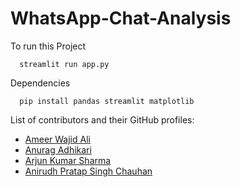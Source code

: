 # WhatsApp-Chat-Analysis

To run this Project
```shell
  streamlit run app.py
```
Dependencies
```shell
  pip install pandas streamlit matplotlib
```

List of contributors and their GitHub profiles:

- [Ameer Wajid Ali](https://github.com/ameer-w-ali)
- [Anurag Adhikari](https://github.com/AnuragA03)
- [Arjun Kumar Sharma](https://github.com/arjunkr403)
- [Anirudh Pratap Singh Chauhan](https://github.com/Anirudhchauhan04)